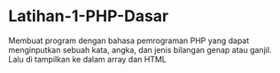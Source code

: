 # Latihan-1-PHP-Dasar
Membuat program dengan bahasa pemrograman PHP yang dapat menginputkan sebuah kata, angka, dan jenis bilangan genap atau ganjil. Lalu di tampilkan ke dalam array dan HTML
